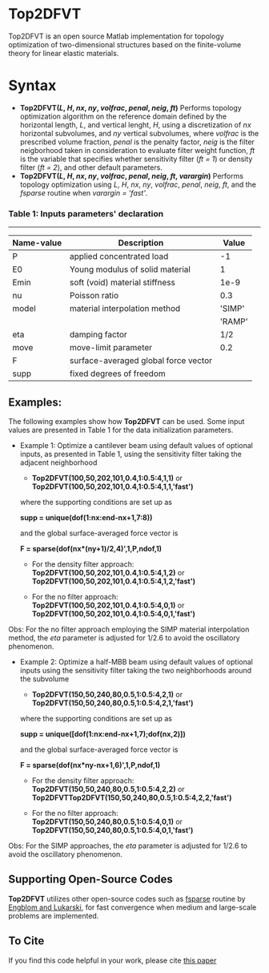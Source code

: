 # Top2DFVT
Top2DFVT is an open source Matlab implementation for topology optimization of two-dimensional structures based on the finite-volume theory for linear elastic materials.

# Syntax

* **Top2DFVT(*L*, *H*, *nx*, *ny*, *volfrac*, *penal*, *neig*, *ft*)** Performs topology optimization algorithm on the reference domain defined by the horizontal length, *L*, and vertical lenght, *H*, using a discretization of *nx* horizontal subvolumes, and *ny* vertical subvolumes, where *volfrac* is the prescribed volume fraction, *penal* is the penalty factor, *neig* is the filter neigborhood taken in consideration to evaluate filter weight function, *ft* is the variable that specifies whether sensitivity filter (*ft = 1*) or density filter (*ft = 2*), and other default parameters.
* **Top2DFVT(*L*, *H*, *nx*, *ny*, *volfrac*, *penal*, *neig*, *ft*, *varargin*)** Performs topology optimization using *L*, *H*, *nx*, *ny*, *volfrac*, *penal*, *neig*, *ft*, and the *fsparse* routine when *varargin = 'fast'*.

 ### Table 1: Inputs parameters' declaration
--------------------------------------------------------------------------------------------------------------------
 |    Name-value     |                      Description          |    Value                          |
 |-------------------|---------------------------------------------------------|-----------------------------------|
 |  P |   applied concentrated load   |           -1                        |
 |  E0     |   Young modulus of solid material                |      1     |
 |  Emin      |    soft (void) material stiffness                         |  1e-9                       |
 |  nu  |  Poisson ratio |          0.3               |
 | model      |  material interpolation method  | 'SIMP'|
 |                   |                                                         | 'RAMP'|
 |  eta     |   damping factor | 1/2|
 |  move             |  move-limit parameter      | 0.2|
 |  F      |  surface-averaged global force vector          | |
 |  supp      |  fixed degrees of freedom    | |
 
 ## Examples:

The following examples show how **Top2DFVT** can be used. Some input values are presented in Table 1 for the data initialization parameters.

  *  Example 1:
    Optimize a cantilever beam using default values of optional inputs, as presented in Table 1, using the sensitivity filter taking the adjacent neighborhood

     - **Top2DFVT(100,50,202,101,0.4,1:0.5:4,1,1)** or **Top2DFVT(100,50,202,101,0.4,1:0.5:4,1,1,'fast')**
     
     where the supporting conditions are set up as
     
     **supp = unique(dof(1:nx:end-nx+1,7:8))**
     
     and the global surface-averaged force vector is
     
     **F = sparse(dof(nx\*(ny+1)/2,4)',1,P,ndof,1)**
     
     - For the density filter approach: **Top2DFVT(100,50,202,101,0.4,1:0.5:4,1,2)** or **Top2DFVT(100,50,202,101,0.4,1:0.5:4,1,2,'fast')**
     
     - For the no filter approach: **Top2DFVT(100,50,202,101,0.4,1:0.5:4,0,1)** or **Top2DFVT(100,50,202,101,0.4,1:0.5:4,0,1,'fast')**

Obs: For the no filter approach employing the SIMP material interpolation method, the *eta* parameter is adjusted for 1/2.6 to avoid the oscillatory phenomenon.

  *  Example 2:
     Optimize a half-MBB beam using default values of optional inputs using the sensitivity filter taking the two neighborhoods around the subvolume

     - **Top2DFVT(150,50,240,80,0.5,1:0.5:4,2,1)** or **Top2DFVT(150,50,240,80,0.5,1:0.5:4,2,1,'fast')**
     
     where the supporting conditions are set up as
     
     **supp = unique([dof(1:nx:end-nx+1,7);dof(nx,2)])**
     
     and the global surface-averaged force vector is
     
     **F = sparse(dof(nx\*ny-nx+1,6)',1,P,ndof,1)**
     
     - For the density filter approach: **Top2DFVT(150,50,240,80,0.5,1:0.5:4,2,2)** or **Top2DFVTTop2DFVT(150,50,240,80,0.5,1:0.5:4,2,2,'fast')**
     
     - For the no filter approach: **Top2DFVT(150,50,240,80,0.5,1:0.5:4,0,1)** or **Top2DFVT(150,50,240,80,0.5,1:0.5:4,0,1,'fast')**

Obs: For the SIMP approaches, the *eta* parameter is adjusted for 1/2.6 to avoid the oscillatory phenomenon.

## Supporting Open-Source Codes
**Top2DFVT** utilizes other open-source codes such as [fsparse](https://github.com/stefanengblom/stenglib.git) routine by
[Engblom and Lukarski](https://doi.org/10.1016/j.parco.2016.04.001), for fast convergence when medium and large-scale problems are implemented.

## To Cite
If you find this code helpful in your work, please cite [this paper](https://doi.org/10.1016/j.mechrescom.2020.103581)
